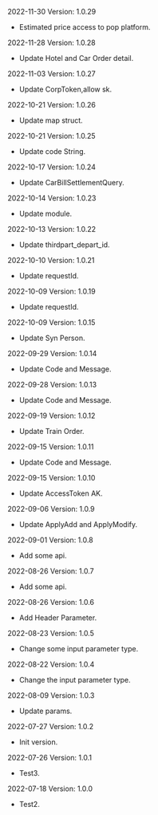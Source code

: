 2022-11-30 Version: 1.0.29
- Estimated price access to pop platform.

2022-11-28 Version: 1.0.28
- Update Hotel and Car Order detail.

2022-11-03 Version: 1.0.27
- Update CorpToken,allow sk.

2022-10-21 Version: 1.0.26
- Update map struct.

2022-10-21 Version: 1.0.25
- Update code String.

2022-10-17 Version: 1.0.24
- Update CarBillSettlementQuery.

2022-10-14 Version: 1.0.23
- Update module.

2022-10-13 Version: 1.0.22
- Update thirdpart_depart_id.

2022-10-10 Version: 1.0.21
- Update requestId.

2022-10-09 Version: 1.0.19
- Update requestId.

2022-10-09 Version: 1.0.15
- Update Syn Person.

2022-09-29 Version: 1.0.14
- Update Code and Message.

2022-09-28 Version: 1.0.13
- Update Code and Message.

2022-09-19 Version: 1.0.12
- Update Train Order.

2022-09-15 Version: 1.0.11
- Update Code and Message.

2022-09-15 Version: 1.0.10
- Update AccessToken AK.

2022-09-06 Version: 1.0.9
- Update ApplyAdd and ApplyModify.

2022-09-01 Version: 1.0.8
- Add some api.

2022-08-26 Version: 1.0.7
- Add some api.

2022-08-26 Version: 1.0.6
- Add Header Parameter.

2022-08-23 Version: 1.0.5
- Change some input parameter type.

2022-08-22 Version: 1.0.4
- Change the input parameter type.

2022-08-09 Version: 1.0.3
- Update params.

2022-07-27 Version: 1.0.2
- Init version.

2022-07-26 Version: 1.0.1
- Test3.

2022-07-18 Version: 1.0.0
- Test2.

